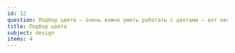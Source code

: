 ```yaml
---
id: 12
question: Подбор цвета – очень важно уметь работать с цветами – вот несколько tools, облегчающих работу
title: Подбор цвета
subject: design
items: 4
---
```

